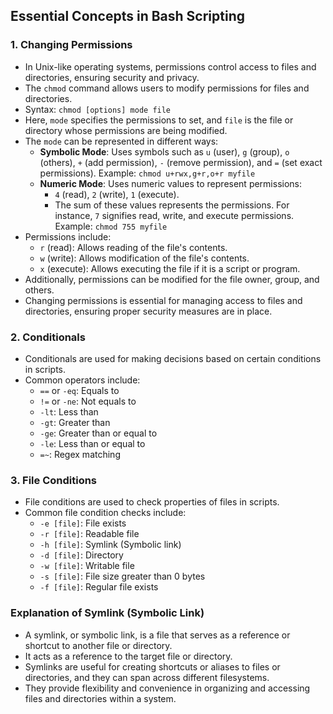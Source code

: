 ## Essential Concepts in Bash Scripting

### 1. Changing Permissions
   - In Unix-like operating systems, permissions control access to files and directories, ensuring security and privacy.
   - The `chmod` command allows users to modify permissions for files and directories.
   - Syntax: `chmod [options] mode file`
   - Here, `mode` specifies the permissions to set, and `file` is the file or directory whose permissions are being modified.
   - The `mode` can be represented in different ways:
     - **Symbolic Mode**: Uses symbols such as `u` (user), `g` (group), `o` (others), `+` (add permission), `-` (remove permission), and `=` (set exact permissions).
       Example: `chmod u+rwx,g+r,o+r myfile`
     - **Numeric Mode**: Uses numeric values to represent permissions:
       - `4` (read), `2` (write), `1` (execute).
       - The sum of these values represents the permissions. For instance, `7` signifies read, write, and execute permissions.
       Example: `chmod 755 myfile`
   - Permissions include:
     - `r` (read): Allows reading of the file's contents.
     - `w` (write): Allows modification of the file's contents.
     - `x` (execute): Allows executing the file if it is a script or program.
   - Additionally, permissions can be modified for the file owner, group, and others.
   - Changing permissions is essential for managing access to files and directories, ensuring proper security measures are in place.


### 2. Conditionals
   - Conditionals are used for making decisions based on certain conditions in scripts.
   - Common operators include:
     - `==` or `-eq`: Equals to
     - `!=` or `-ne`: Not equals to
     - `-lt`: Less than
     - `-gt`: Greater than
     - `-ge`: Greater than or equal to
     - `-le`: Less than or equal to
     - `=~`: Regex matching

### 3. File Conditions
   - File conditions are used to check properties of files in scripts.
   - Common file condition checks include:
     - `-e [file]`: File exists
     - `-r [file]`: Readable file
     - `-h [file]`: Symlink (Symbolic link)
     - `-d [file]`: Directory
     - `-w [file]`: Writable file
     - `-s [file]`: File size greater than 0 bytes
     - `-f [file]`: Regular file exists

### Explanation of Symlink (Symbolic Link)
   - A symlink, or symbolic link, is a file that serves as a reference or shortcut to another file or directory.
   - It acts as a reference to the target file or directory.
   - Symlinks are useful for creating shortcuts or aliases to files or directories, and they can span across different filesystems.
   - They provide flexibility and convenience in organizing and accessing files and directories within a system.
